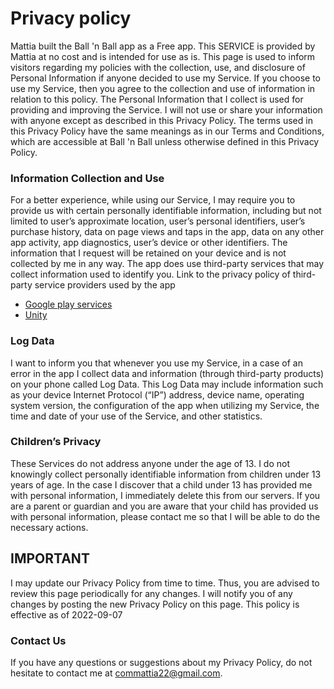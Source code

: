# Privacy policy
Mattia built the Ball 'n Ball app as a Free app. This SERVICE is provided by Mattia at no cost and is intended for use as is.
This page is used to inform visitors regarding my policies with the collection, use, and disclosure of Personal Information if anyone decided to use my Service.
If you choose to use my Service, then you agree to the collection and use of information in relation to this policy. The Personal Information that I collect is used for providing and improving the Service. I will not use or share your information with anyone except as described in this Privacy Policy.
The terms used in this Privacy Policy have the same meanings as in our Terms and Conditions, which are accessible at Ball 'n Ball unless otherwise defined in this Privacy Policy.

### Information Collection and Use
For a better experience, while using our Service, I may require you to provide us with certain personally identifiable information, including but not limited to user’s approximate location, user’s personal identifiers, user’s purchase history, data on page views and taps in the app, data on any other app activity, app diagnostics, user’s device or other identifiers. The information that I request will be retained on your device and is not collected by me in any way.
The app does use third-party services that may collect information used to identify you.
Link to the privacy policy of third-party service providers used by the app
* [Google play services](https://policies.google.com/privacy)
* [Unity](https://unity.com/legal/privacy-policy)

### Log Data
I want to inform you that whenever you use my Service, in a case of an error in the app I collect data and information (through third-party products) on your phone called Log Data. This Log Data may include information such as your device Internet Protocol (“IP”) address, device name, operating system version, the configuration of the app when utilizing my Service, the time and date of your use of the Service, and other statistics.

### Children’s Privacy
These Services do not address anyone under the age of 13. I do not knowingly collect personally identifiable information from children under 13 years of age. In the case I discover that a child under 13 has provided me with personal information, I immediately delete this from our servers. If you are a parent or guardian and you are aware that your child has provided us with personal information, please contact me so that I will be able to do the necessary actions.

## IMPORTANT
I may update our Privacy Policy from time to time. Thus, you are advised to review this page periodically for any changes. I will notify you of any changes by posting the new Privacy Policy on this page.
This policy is effective as of 2022-09-07

### Contact Us
If you have any questions or suggestions about my Privacy Policy, do not hesitate to contact me at commattia22@gmail.com.
